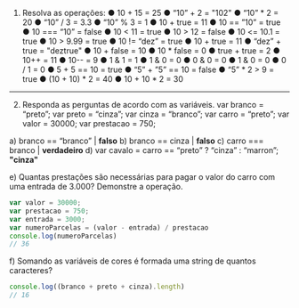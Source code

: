 1. Resolva as operações: 
● 10 + 15 = 25
● “10” + 2 = "102"
● “10” * 2 = 20
● “10” / 3 = 3.3
● “10” % 3 = 1
● 10 + true = 11
● 10 == ”10” = true
● 10 === “10” = false
● 10 < 11 = true
● 10 > 12 = false
● 10 <= 10.1 = true
● 10 > 9.99 = true
● 10 != “dez” = true
● 10 + true = 11
● “dez” + true = "deztrue"
● 10 + false = 10
● 10 * false = 0
● true + true = 2
● 10++ = 11
● 10-- = 9
● 1 & 1 = 1
● 1 & 0 = 0
● 0 & 0 = 0
● 1 & 0 = 0
● 0 / 1 = 0
● 5 + 5 == 10 = true
● “5” + ”5” == 10 = false
● “5” * 2 > 9 = true
● (10 + 10) * 2 = 40
● 10 + 10 * 2 = 30
---
2. Responda as perguntas de acordo com as variáveis. 
var branco = “preto”; 
var preto = “cinza”; 
var cinza = “branco”; 
var carro = “preto”; 
var valor = 30000; 
var prestacao = 750;

a) branco == “branco” | **falso**
b) branco == cinza | **falso**
c) carro === branco | **verdadeiro**
d) var cavalo = carro == “preto” ? “cinza” : “marron”; **"cinza"**


e) Quantas prestações são necessárias para pagar o valor do carro com uma entrada de 3.000? Demonstre a operação. 

```javascript
var valor = 30000; 
var prestacao = 750;
var entrada = 3000;
var numeroParcelas = (valor - entrada) / prestacao 
console.log(numeroParcelas) 
// 36
```

f) Somando as variáveis de cores é formada uma string de quantos caracteres?

```javascript
console.log((branco + preto + cinza).length)
// 16
```
